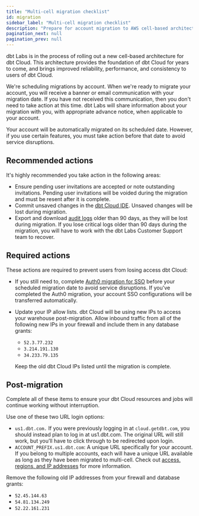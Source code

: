 ```yaml
--- 
title: "Multi-cell migration checklist"
id: migration 
sidebar_label: "Multi-cell migration checklist"
description: "Prepare for account migration to AWS cell-based architecture." 
pagination_next: null
pagination_prev: null
---
```


dbt Labs is in the process of rolling out a new cell-based architecture for dbt Cloud. This architecture provides the foundation of dbt Cloud for years to come, and brings improved reliability, performance, and consistency to users of dbt Cloud.

We're scheduling migrations by account. When we're ready to migrate your account, you will receive a banner or email communication with your migration date. If you have not received this communication, then you don't need to take action at this time. dbt Labs will share information about your migration with you, with appropriate advance notice, when applicable to your account.

Your account will be automatically migrated on its scheduled date. However, if you use certain features, you must take action before that date to avoid service disruptions.

## Recommended actions

It's highly recommended you take action in the following areas:

- Ensure pending user invitations are accepted or note outstanding invitations. Pending user invitations will be voided during the migration and must be resent after it is complete.
- Commit unsaved changes in the [dbt Cloud IDE](/docs/cloud/dbt-cloud-ide/develop-in-the-cloud).  Unsaved changes will be lost during migration.
- Export and download [audit logs](/docs/cloud/manage-access/audit-log) older than 90 days, as they will be lost during migration. If you lose critical logs older than 90 days during the migration, you will have to work with the dbt Labs Customer Support team to recover.

## Required actions

These actions are required to prevent users from losing access dbt Cloud:

- If you still need to, complete [Auth0 migration for SSO](/docs/cloud/manage-access/auth0-migration) before your scheduled migration date to avoid service disruptions. If you've completed the Auth0 migration, your account SSO configurations will be transferred automatically. 
- Update your IP allow lists. dbt Cloud will be using new IPs to access your warehouse post-migration. Allow inbound traffic from all of the following new IPs in your firewall and include them in any database grants:

    - `52.3.77.232` 
    - `3.214.191.130`
    - `34.233.79.135`

    Keep the old dbt Cloud IPs listed until the migration is complete.

## Post-migration​

Complete all of these items to ensure your dbt Cloud resources and jobs will continue working without interruption.

Use one of these two URL login options:

- `us1.dbt.com.` If you were previously logging in at `cloud.getdbt.com`, you should instead plan to log in at us1.dbt.com. The original URL will still work, but you’ll have to click through to be redirected upon login.
- `ACCOUNT_PREFIX.us1.dbt.com`: A unique URL specifically for your account. If you belong to multiple accounts, each will have a unique URL available as long as they have been migrated to multi-cell. 
Check out [access, regions, and IP addresses](/docs/cloud/about-cloud/access-regions-ip-addresses) for more information.

Remove the following old IP addresses from your firewall and database grants: 

- `52.45.144.63` 
- `54.81.134.249`
- `52.22.161.231`
